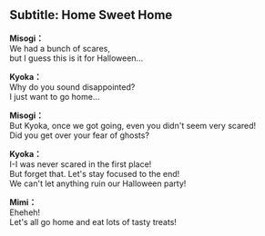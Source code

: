 # 

  
## Subtitle: Home Sweet Home
  
**Misogi：**  
We had a bunch of scares,  
but I guess this is it for Halloween...  
  
**Kyoka：**  
Why do you sound disappointed?  
I just want to go home...  
  
**Misogi：**  
But Kyoka, once we got going, even you didn't seem very scared!  
Did you get over your fear of ghosts?  
  
**Kyoka：**  
I-I was never scared in the first place!  
But forget that. Let's stay focused to the end!  
We can't let anything ruin our Halloween party!  
  
**Mimi：**  
Eheheh!  
Let's all go home and eat lots of tasty treats!  
